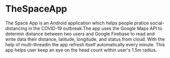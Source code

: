 # TheSpaceApp
The Space App is an Android application which helps people pratice social-distancing in the COVID-19 outbreak.The app uses the Google Maps API to determin distance between two users and Google Firebase to read and write data their distance, latitude, longitude, and status from cloud. With the help of multi-threadin the app refresh itself automatically every minute. This app helps user keep an eye on the head count within user's 1.5m radius.

